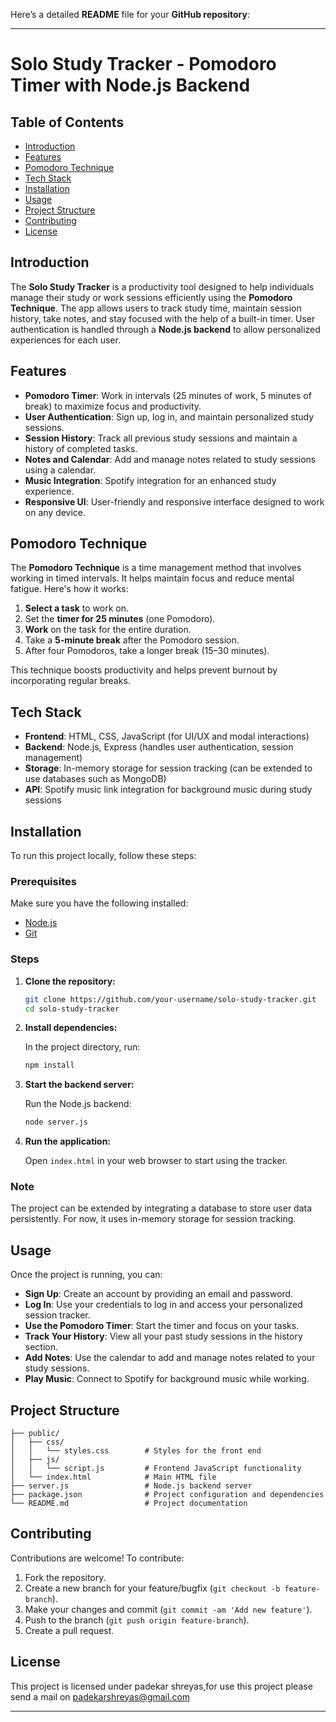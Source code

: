 Here’s a detailed **README** file for your **GitHub repository**:

---

# Solo Study Tracker - Pomodoro Timer with Node.js Backend

## Table of Contents
- [Introduction](#introduction)
- [Features](#features)
- [Pomodoro Technique](#pomodoro-technique)
- [Tech Stack](#tech-stack)
- [Installation](#installation)
- [Usage](#usage)
- [Project Structure](#project-structure)
- [Contributing](#contributing)
- [License](#license)

## Introduction

The **Solo Study Tracker** is a productivity tool designed to help individuals manage their study or work sessions efficiently using the **Pomodoro Technique**. The app allows users to track study time, maintain session history, take notes, and stay focused with the help of a built-in timer. User authentication is handled through a **Node.js backend** to allow personalized experiences for each user.

## Features

- **Pomodoro Timer**: Work in intervals (25 minutes of work, 5 minutes of break) to maximize focus and productivity.
- **User Authentication**: Sign up, log in, and maintain personalized study sessions.
- **Session History**: Track all previous study sessions and maintain a history of completed tasks.
- **Notes and Calendar**: Add and manage notes related to study sessions using a calendar.
- **Music Integration**: Spotify integration for an enhanced study experience.
- **Responsive UI**: User-friendly and responsive interface designed to work on any device.

## Pomodoro Technique

The **Pomodoro Technique** is a time management method that involves working in timed intervals. It helps maintain focus and reduce mental fatigue. Here's how it works:

1. **Select a task** to work on.
2. Set the **timer for 25 minutes** (one Pomodoro).
3. **Work** on the task for the entire duration.
4. Take a **5-minute break** after the Pomodoro session.
5. After four Pomodoros, take a longer break (15–30 minutes).

This technique boosts productivity and helps prevent burnout by incorporating regular breaks.

## Tech Stack

- **Frontend**: HTML, CSS, JavaScript (for UI/UX and modal interactions)
- **Backend**: Node.js, Express (handles user authentication, session management)
- **Storage**: In-memory storage for session tracking (can be extended to use databases such as MongoDB)
- **API**: Spotify music link integration for background music during study sessions

## Installation

To run this project locally, follow these steps:

### Prerequisites

Make sure you have the following installed:
- [Node.js](https://nodejs.org/)
- [Git](https://git-scm.com/)

### Steps

1. **Clone the repository:**

   ```bash
   git clone https://github.com/your-username/solo-study-tracker.git
   cd solo-study-tracker
   ```

2. **Install dependencies:**

   In the project directory, run:

   ```bash
   npm install
   ```

3. **Start the backend server:**

   Run the Node.js backend:

   ```bash
   node server.js
   ```

4. **Run the application:**

   Open `index.html` in your web browser to start using the tracker.

### Note

The project can be extended by integrating a database to store user data persistently. For now, it uses in-memory storage for session tracking.

## Usage

Once the project is running, you can:

- **Sign Up**: Create an account by providing an email and password.
- **Log In**: Use your credentials to log in and access your personalized session tracker.
- **Use the Pomodoro Timer**: Start the timer and focus on your tasks.
- **Track Your History**: View all your past study sessions in the history section.
- **Add Notes**: Use the calendar to add and manage notes related to your study sessions.
- **Play Music**: Connect to Spotify for background music while working.

## Project Structure

```
├── public/
│   ├── css/
│   │   └── styles.css        # Styles for the front end
│   ├── js/
│   │   └── script.js         # Frontend JavaScript functionality
│   └── index.html            # Main HTML file
├── server.js                 # Node.js backend server
├── package.json              # Project configuration and dependencies
└── README.md                 # Project documentation
```

## Contributing

Contributions are welcome! To contribute:

1. Fork the repository.
2. Create a new branch for your feature/bugfix (`git checkout -b feature-branch`).
3. Make your changes and commit (`git commit -am 'Add new feature'`).
4. Push to the branch (`git push origin feature-branch`).
5. Create a pull request.

## License

This project is licensed under padekar shreyas,for use this project please send a mail on padekarshreyas@gmail.com

---
